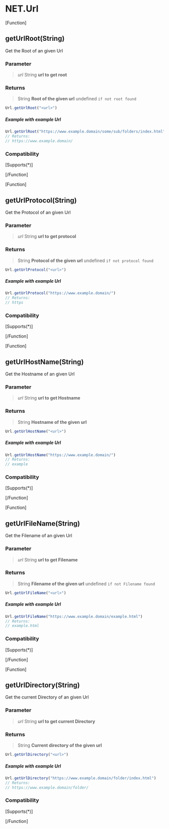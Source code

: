 # NET.Url

[Function]

## getUrlRoot(String)
Get the Root of an given Url

### Parameter
> *url* String **url to get root**

### Returns
> String **Root of the given url**
> undefined `if not root found`

```js
Url.getUrlRoot("<url>")
```

##### Example with example Url
```js
Url.getUrlRoot("https://www.example.domain/some/sub/folders/index.html")
// Returns:
// https://www.example.domain/
```

### Compatibility
[Supports(*)]

[/Function]


[Function]

## getUrlProtocol(String)
Get the Protocol of an given Url

### Parameter
> *url* String **url to get protocol**

### Returns
> String **Protocol of the given url**
> undefined `if not protocol found`

```js
Url.getUrlProtocol("<url>")
```

##### Example with example Url
```js
Url.getUrlProtocol("https://www.example.domain/")
// Returns:
// https
```

### Compatibility
[Supports(*)]

[/Function]


[Function]

## getUrlHostName(String)
Get the Hostname of an given Url

### Parameter
> *url* String **url to get Hostname**

### Returns
> String **Hostname of the given url**

```js
Url.getUrlHostName("<url>")
```

##### Example with example Url
```js
Url.getUrlHostName("https://www.example.domain/")
// Returns:
// example
```

### Compatibility
[Supports(*)]

[/Function]


[Function]

## getUrlFileName(String)
Get the Filename of an given Url

### Parameter
> *url* String **url to get Filename**

### Returns
> String **Filename of the given url**
> undefined `if not Filename found`

```js
Url.getUrlFileName("<url>")
```

##### Example with example Url
```js
Url.getUrlFileName("https://www.example.domain/example.html")
// Returns:
// example.html
```

### Compatibility
[Supports(*)]

[/Function]


[Function]

## getUrlDirectory(String)
Get the current Directory of an given Url

### Parameter
> *url* String **url to get current Directory**

### Returns
> String **Current directory of the given url**

```js
Url.getUrlDirectory("<url>")
```

##### Example with example Url
```js
Url.getUrlDirectory("https://www.example.domain/folder/index.html")
// Returns:
// https://www.example.domain/folder/
```

### Compatibility
[Supports(*)]

[/Function]
